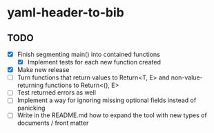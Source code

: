 # yaml-header-to-bib

## TODO
- [x] Finish segmenting main() into contained functions
  - [x] Implement tests for each new function created
- [x] Make new release
- [ ] Turn functions that return values to Return<T, E> and non-value-returning functions to Return<(), E>
- [ ] Test returned errors as well
- [ ] Implement a way for ignoring missing optional fields instead of panicking
- [ ] Write in the README.md how to expand the tool with new types of documents / front matter
